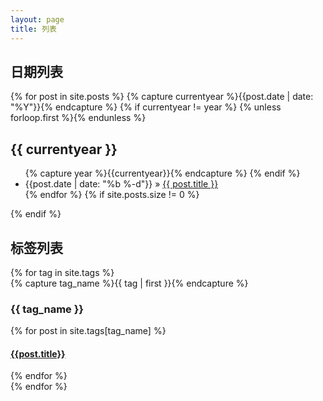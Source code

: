 ```yaml
---
layout: page
title: 列表
---
```


## 日期列表

{% for post in site.posts %}
  {% capture currentyear %}{{post.date | date: "%Y"}}{% endcapture %}
  {% if currentyear != year %}
   {% unless forloop.first %}</ul>{% endunless %}
<h2>{{ currentyear }}</h2>
<ul>
    {% capture year %}{{currentyear}}{% endcapture %} 
  {% endif %}
<li>{{post.date | date: "%b %-d"}} &raquo; <a href="{{ post.url }}">{{ post.title }}</a></li>
{% endfor %}
{% if site.posts.size != 0 %}</ul>{% endif %}

## 标签列表
<div id="archives">
{% for tag in site.tags %}
  <div class="archive-group">
    {% capture tag_name %}{{ tag | first }}{% endcapture %}
    <h3 id="#{{ tag_name | slugize }}">{{ tag_name }}</h3>
    <a name="{{ tag_name | slugize }}"></a>
    {% for post in site.tags[tag_name] %}
    <article class="archive-item">
      <h4><a href="{{ root_url }}{{ post.url }}">{{post.title}}</a></h4>
    </article>
    {% endfor %}
  </div>
{% endfor %}
</div>